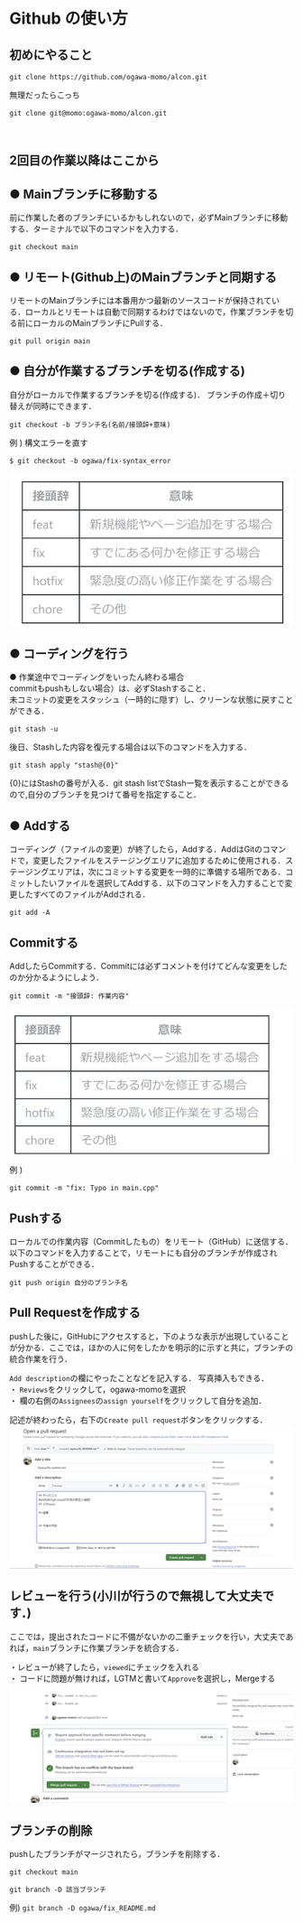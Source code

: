 # Github の使い方
## **初めにやること**
```
git clone https://github.com/ogawa-momo/alcon.git
```
無理だったらこっち
```
git clone git@momo:ogawa-momo/alcon.git
```
<br>

## 2回目の作業以降はここから
## ● Mainブランチに移動する
前に作業した者のブランチにいるかもしれないので，必ずMainブランチに移動する．ターミナルで以下のコマンドを⼊⼒する．<br>
```
git checkout main
```

## ● リモート(Github上)のMainブランチと同期する
リモートのMainブランチには本番⽤かつ最新のソースコードが保持されている．ローカルとリモートは⾃動で同期するわけではないので，作業ブランチを切る前にローカルのMainブランチにPullする．
```
git pull origin main
```

## ● 自分が作業するブランチを切る(作成する)
⾃分がローカルで作業するブランチを切る(作成する)．
ブランチの作成＋切り替えが同時にできます．
```
git checkout -b ブランチ名(名前/接頭辞+意味)
```
例 ) 構文エラーを直す 
```
$ git checkout -b ogawa/fix-syntax_error
```

![alt text](image_md/image.png)

## ● コーディングを行う
● 作業途中でコーディングをいったん終わる場合<br>
commitもpushもしない場合）は、必ずStashすること．<br>
未コミットの変更をスタッシュ（⼀時的に隠す）し、クリーンな状態に戻すことができる．
```
git stash -u
```
 後⽇、Stashした内容を復元する場合は以下のコマンドを⼊⼒する．
 ```
 git stash apply "stash@{0}"
 ```

{0}にはStashの番号が⼊る．git stash listでStash⼀覧を表⽰することができるので,⾃分のブランチを⾒つけて番号を指定すること．

##  ● Addする
コーディング（ファイルの変更）が終了したら，Addする．AddはGitのコマンドで，変更したファイルをステージングエリアに追加するために使⽤される．ステージングエリアは，次にコミットする変更を⼀時的に準備する場所である．コミットしたいファイルを選択してAddする．以下のコマンドを⼊⼒することで変更したすべてのファイルがAddされる．
```
git add -A
```

## Commitする
AddしたらCommitする．Commitには必ずコメントを付けてどんな変更をしたのか分かるようにしよう．
```
git commit -m "接頭辞: 作業内容"
```
![alt text](image_md/image-1.png)
例 )
```
git commit -m "fix: Typo in main.cpp"
```

## Pushする
ローカルでの作業内容（Commitしたもの）をリモート（GitHub）に送信する．以下のコマンドを⼊⼒することで，リモートにも⾃分のブランチが作成されPushすることができる．
```
git push origin 自分のブランチ名
```

## Pull Requestを作成する
pushした後に，GitHubにアクセスすると，下のような表示が出現していることが分かる．ここでは，ほかの人に何をしたかを明示的に示すと共に，ブランチの統合作業を行う．

``Add description``の欄にやったことなどを記入する．
写真挿入もできる．<br>
・ ``Reviews``をクリックして，ogawa-momoを選択 <br>
・ 欄の右側の``Assignees``の``assign yourself``をクリックして自分を追加．<br>

記述が終わったら，右下の``Create pull request``ボタンをクリックする．
![alt text](</image_md/image-2.png>)


## レビューを行う(小川が行うので無視して大丈夫です．)
ここでは，提出されたコードに不備がないかの二重チェックを行い，大丈夫であれば，``main``ブランチに作業ブランチを統合する．

・レビューが終了したら，``viewed``にチェックを入れる<br>
・ コードに問題が無ければ，LGTMと書いて``Approve``を選択し，Mergeする

![alt text](image_md/image-3.png)

## ブランチの削除
pushしたブランチがマージされたら，ブランチを削除する．
```
git checkout main
```
```
git branch -D 該当ブランチ
```
例)
``
git branch -D ogawa/fix_README.md
``